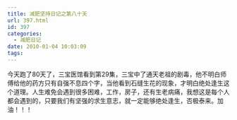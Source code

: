 ```yaml
---
title: 减肥坚持日记之第八十天
url: 397.html
id: 397
categories:
  - 减肥日记
date: 2010-01-04 10:03:09
tags:
---
```


今天跑了80天了，三宝医馆看到第29集，三宝中了通天老祖的剧毒，他不明白师傅给他的药方只有自强不息四个字，当他看到石缝生花的现象，才明白绝处逢生这个道理。人生难免会遇到很多困难，工作，房子，还有生老病痛，我想这是每个人都会遇到的，只要我们有坚强的求生意志，就一定能够绝处逢生，否极泰来。加油！！！